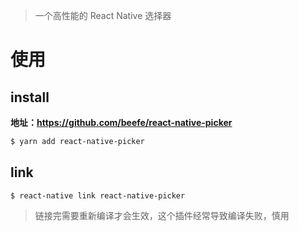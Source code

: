 > 一个高性能的 React Native 选择器

# 使用

## install

**地址：https://github.com/beefe/react-native-picker**

```bash
$ yarn add react-native-picker
```

## link

```
$ react-native link react-native-picker
```

> 链接完需要重新编译才会生效，这个插件经常导致编译失败，慎用
